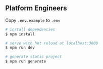 ## Platform Engineers

Copy `.env.example` to `.env`

```bash
# install dependencies
$ npm install

# serve with hot reload at localhost:3000
$ npm run dev

# generate static project
$ npm run generate
```
